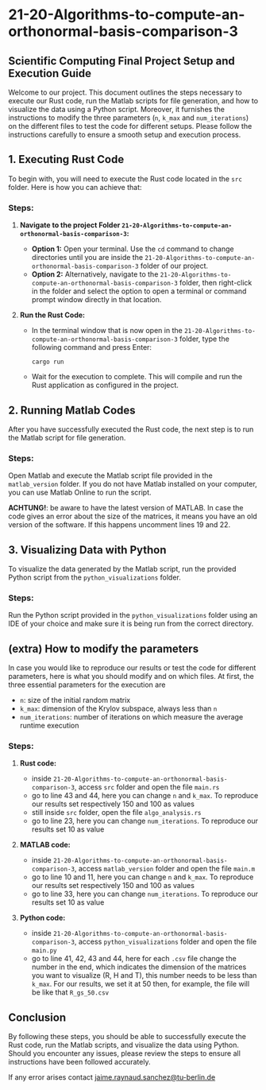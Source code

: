 # 21-20-Algorithms-to-compute-an-orthonormal-basis-comparison-3
## Scientific Computing Final Project Setup and Execution Guide

Welcome to our project. This document outlines the steps necessary to execute our Rust code, run the Matlab scripts for file generation, and how to visualize the data using a Python script. Moreover, it furnishes the instructions to modify the three parameters (`n`, `k_max` and `num_iterations`) on the different files to test the code for different setups. 
Please follow the instructions carefully to ensure a smooth setup and execution process.

## 1. Executing Rust Code

To begin with, you will need to execute the Rust code located in the `src` folder. Here is how you can achieve that:

### Steps:

1. **Navigate to the project Folder `21-20-Algorithms-to-compute-an-orthonormal-basis-comparison-3`:**
   - **Option 1:** Open your terminal. Use the `cd` command to change directories until you are inside the `21-20-Algorithms-to-compute-an-orthonormal-basis-comparison-3` folder of our project.
   - **Option 2:** Alternatively, navigate to the `21-20-Algorithms-to-compute-an-orthonormal-basis-comparison-3` folder, then right-click in the folder and select the option to open a terminal or command prompt window directly in that location.

2. **Run the Rust Code:**
   - In the terminal window that is now open in the `21-20-Algorithms-to-compute-an-orthonormal-basis-comparison-3` folder, type the following command and press Enter:
     ```shell
     cargo run
     ```
   - Wait for the execution to complete. This will compile and run the Rust application as configured in the project.

## 2. Running Matlab Codes

After you have successfully executed the Rust code, the next step is to run the Matlab script for file generation.

### Steps:

Open Matlab and execute the Matlab script file provided in the `matlab_version` folder. If you do not have Matlab installed on your computer, you can use Matlab Online to run the script.

**ACHTUNG!**: be aware to have the latest version of MATLAB. In case the code gives an error about the size of the matrices, it means you have an old version of the software. If this happens uncomment lines 19 and 22.

## 3. Visualizing Data with Python

To visualize the data generated by the Matlab script, run the provided Python script from the `python_visualizations` folder.

### Steps:

Run the Python script provided in the `python_visualizations` folder using an IDE of your choice and make sure it is being run from the correct directory.

## (extra) How to modify the parameters

In case you would like to reproduce our results or test the code for different parameters, here is what you should modify and on which files. At first, the three essential parameters for the execution are
   - `n`: size of the initial random matrix
   - `k_max`: dimension of the Krylov subspace, always less than `n`
   - `num_iterations`: number of iterations on which measure the average runtime execution

### Steps:

1. **Rust code:**
      - inside `21-20-Algorithms-to-compute-an-orthonormal-basis-comparison-3`, access `src` folder and open the file `main.rs`
      - go to line 43 and 44, here you can change `n` and `k_max`. To reproduce our results set respectively 150 and 100 as values
      - still inside `src` folder, open the file `algo_analysis.rs`
      - go to line 23, here you can change `num_iterations`. To reproduce our results set 10 as value

2. **MATLAB code:**
      - inside `21-20-Algorithms-to-compute-an-orthonormal-basis-comparison-3`, access `matlab_version` folder and open the file `main.m`
      - go to line 10 and 11, here you can change `n` and `k_max`. To reproduce our results set respectively 150 and 100 as values
      - go to line 33, here you can change `num_iterations`. To reproduce our results set 10 as value
  
3. **Python code:**
      - inside `21-20-Algorithms-to-compute-an-orthonormal-basis-comparison-3`, access `python_visualizations` folder and open the file `main.py`
      - go to line 41, 42, 43 and 44, here for each `.csv` file change the number in the end, which indicates the dimension of the matrices you want to visualize (R, H and T), this number needs to be less than `k_max`. For our results, we set it at 50 then, for example, the file will be like that `R_gs_50.csv`

## Conclusion

By following these steps, you should be able to successfully execute the Rust code, run the Matlab scripts, and visualize the data using Python. Should you encounter any issues, please review the steps to ensure all instructions have been followed accurately.

If any error arises contact jaime.raynaud.sanchez@tu-berlin.de
